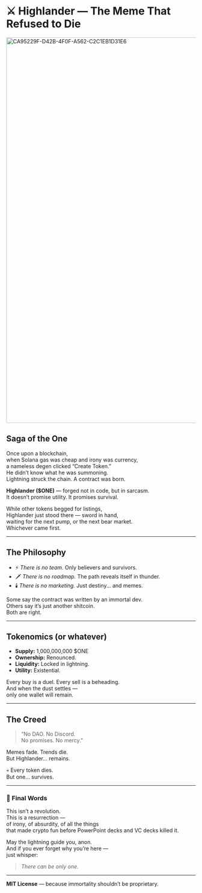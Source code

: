 # ⚔️ Highlander — The Meme That Refused to Die

<img width="1536" height="1024" alt="CA95229F-D42B-4F0F-A562-C2C1EB1D31E6" src="https://github.com/user-attachments/assets/b7f8dde1-5d3c-449e-b033-88930e008a86" />

## Saga of the One

Once upon a blockchain,  
when Solana gas was cheap and irony was currency,  
a nameless degen clicked “Create Token.”  
He didn’t know what he was summoning.  
Lightning struck the chain. A contract was born.

**Highlander ($ONE)** — forged not in code, but in sarcasm.  
It doesn’t promise utility. It promises survival.  

While other tokens begged for listings,  
Highlander just stood there — sword in hand,  
waiting for the next pump, or the next bear market.  
Whichever came first.

---

## The Philosophy

- ⚡ *There is no team.* Only believers and survivors.  
- 🗡️ *There is no roadmap.* The path reveals itself in thunder.  
- 🕯️ *There is no marketing.* Just destiny... and memes.  

Some say the contract was written by an immortal dev.  
Others say it’s just another shitcoin.  
Both are right.

---

## Tokenomics (or whatever)

- **Supply:** 1,000,000,000 $ONE  
- **Ownership:** Renounced.  
- **Liquidity:** Locked in lightning.  
- **Utility:** Existential.  

Every buy is a duel. Every sell is a beheading.  
And when the dust settles —  
only one wallet will remain.  

---

## The Creed

> “No DAO. No Discord.  
> No promises. No mercy.”  

Memes fade. Trends die.  
But Highlander... remains.  

💀 Every token dies.  
But one… survives.

---

### 📜 Final Words

This isn’t a revolution.  
This is a resurrection —  
of irony, of absurdity, of all the things  
that made crypto fun before PowerPoint decks and VC decks killed it.  

May the lightning guide you, anon.  
And if you ever forget why you’re here —  
just whisper:  

> *There can be only one.*
---

**MIT License** — because immortality shouldn’t be proprietary.
